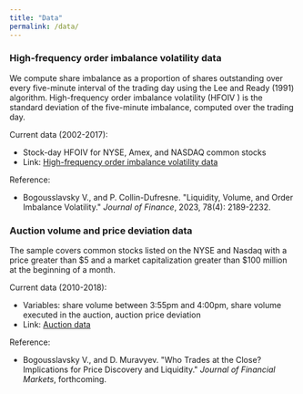```yaml
---
title: "Data"
permalink: /data/
---
```


### High-frequency order imbalance volatility data

We compute share imbalance as a proportion of shares outstanding over every five-minute interval of the trading day using the Lee and Ready (1991) algorithm. High-frequency order imbalance volatility (HFOIV ) is the standard deviation of the five-minute imbalance, computed over the trading day.

Current data (2002-2017):
- Stock-day HFOIV for NYSE, Amex, and NASDAQ common stocks
- Link: [High-frequency order imbalance volatility data](https://www.dropbox.com/s/0lz1556gqb0r2hv/HFOIV_data.zip?dl=0)

Reference:
- Bogousslavsky V., and P. Collin-Dufresne. "Liquidity, Volume, and Order Imbalance Volatility." *Journal of Finance*, 2023, 78(4): 2189-2232.



###  Auction volume and price deviation data

The sample covers common stocks listed on the NYSE and Nasdaq with a price greater than $5 and a market capitalization greater than $100 million at the beginning of a month.

Current data (2010-2018):
- Variables: share volume between 3:55pm and 4:00pm, share volume executed in the auction, auction price deviation
- Link: [Auction data](https://www.dropbox.com/s/q6cccdk5vbbqg2a/auction_data.zip?dl=0)

Reference:
- Bogousslavsky V., and D. Muravyev. "Who Trades at the Close? Implications for Price Discovery and Liquidity." *Journal of Financial Markets*, forthcoming.
